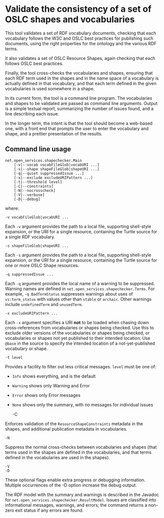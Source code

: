 Validate the consistency of a set of OSLC shapes and vocabularies
=================================================================

This tool validates a set of RDF vocabulary documents, checking that each vocabulary follows the W3C and OSLC
best practices for publishing such documents, using the right properties for the ontology and the various RDF terms.

It also validates a set of OSLC Resource Shapes, again checking that each follows OSLC best practices.

Finally, the tool cross-checks the vocabularies and shapes, ensuring that each RDF term used in the shapes and in the name space
of a vocabulary is actually defined in that vocabulary, and that each term defined in the given vocabularies is used somewhere in a shape.

In its current form, the tool is a command line program. The vocabularies and shapes to be validated are passed as command line arguments.
Output is a simple textual report, summarizing the number of issues found, and a line describing each issue.

In the longer term, the intent is that the tool should become a web-based one,
with a front end that prompts the user to enter the vocabulary and shape,
and a prettier presentation of the results.

Command line usage
------------------

    net.open_services.shapechecker.Main
        [-v|--vocab vocabFileGlob|vocabURI ...]
        [-s|--shape shapeFileGlob|shapeURI ...]
        [-q|--quiet suppressedIssue ...]
        [-x|--exclude excludeURIPattern ...]
        [-t|--threshold level]
        [-C|--constraints]
        [-N|--nocrosscheck]
        [-V|--verbose]
        [-D|--debug]

where:

    -v vocabFileGlob|vocabURI ...

Each `-v` argument provides the path to a local file, supporting shell-style expansion,
or the URI for a single resource,
containing the Turtle source for a single RDF vocabulary.

    -s shapeFileGlob|shapeURI ...

Each `-s` argument provides the path to a local file, supporting shell-style expansion,
or the URI for a single resource,
containing the Turtle source for one or more OSLC Shape resources.

    -q suppressedIssue ...

Each `-q` argument provides the local name of a warning to be suppressed.
Warning names are defined in `net.open_services.shapechecker.Terms`.
For example, `-q BadTermStatus` suppresses warnings about uses of
`vs:term_status` with values other than `stable` or `archaic`. Other warnings include
`undefinedTerm` and `unusedTerm`.

    -x excludeURIPattern ...

Each `-x` argument specifies a URI **not** to be loaded when chasing down cross-references
from vocabularies or shapes being checked. Use this to exclude older versions of the
vocabularies or shapes being checked, or vocabularies or shapes not yet published to
their intended location. Use `@base` in the source to specify the intended location
of a not-yet-published vocabulary or shape.

    -t level

Provides a facility to filter out less critical messages. `level` must be one of:

- `Info` shows everything, and is the default
- `Warning` shows only Warning and Error
- `Error` shows only Error messages
- `None` shows only the summary, with no messages for individual issues

    -C

Enforces validation of the `ResourceShapeConstraints` metadata in the shapes,
and additional publication metadata in vocabularies.

    -N

Suppress the normal cross-checks between vocabularies and shapes
(that terms used in the shapes are defined in the vocabularies,
and that terms defined in the vocabularies are used in the shapes).

    -V
    -D

These optional flags enable extra progress or debugging information.
Multiple occurrences of the -D option increase the debug output.

The RDF model with the summary and warnings is described in the Javadoc for `net.open_services.shapechecker.ResultModel`.
Issues are classified into informational messages, warnings, and errors;
the command returns a non-zero exit status if any errors are found.
